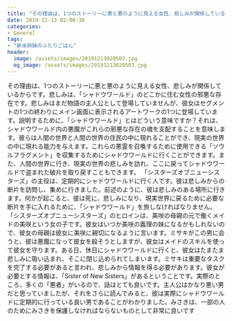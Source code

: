 ```yaml
---
title: "その理由は、1つのストーリーに悪と悪のように見える女性、悲しみが関係しているからです。"
date: 2019-12-13 02:08:30
categories:
- General
tags:
- "新米姉妹のふたりごはん"
header:
  image: /assets/images/20191213020503.jpg
  og_image: /assets/images/20191213020503.jpg
---
```


その理由は、1つのストーリーに悪と悪のように見える女性、悲しみが関係しているからです。悲しみは、「シャドウワールド」のどこかに住む女性の邪悪な存在です。悲しみはまだ物語の主人公として登場していませんが、彼女はセグメントの1つの終わりにメイン画面に表示されるアートワークの1つに登場しています。説明するために、「シャドウワールド」とはどういう意味ですか？それは、シャドウワールド内の悪魔がこれらの邪悪な存在の魂を支配することを意味します。彼らは人間の世界と人間の世界の住民の中に現れることができ、現実の世界の中に現れる能力を与えます。これらの悪霊を召喚するために使用できる「ソウルフラグメント」を収集するためにシャドウワールドに行くことができます。また、人間の世界に行き、現実の世界の悲しみを訪れ、ここに戻ってシャドウワールドで盗まれた破片を取り戻すこともできます。 「シスターズオブニューシスターズ」の主役は、定期的にシャドウワールドに行く人です。彼は悲しみからの断片を訪問し、集めに行きました。前述のように、彼は悲しみのある場所に行きます。何かが起こると、彼は死に、悲しみになり、現実世界に戻るために必要な断片を手に入れるために、「シャドウワールド」を旅しなければなりません。 「シスターズオブニューシスターズ」のヒロインは、美咲の母親の元で働くメイドの美咲という女の子です。彼女はいつか美咲の義理の妹になるかもしれないので、彼女の母親は彼女に美咲に親切になるように言います。ミサキがこの男に会うと、彼は悪魔になって彼女を殺そうとしますが、彼女はメイドのスキルを使って彼女を守ります。ある日、休日にシャドウワールドに行くと、彼女はたまたま悲しみに吸い込まれ、そこに閉じ込められてしまいます。ミサキは重要なタスクを完了する必要があると言われ、悲しみから情報を得る必要があります。彼女が必要とする情報は、「Sister of New Sisters」があるということです。実際のところ、多くの「悪者」がいるので、話はとても良いです。主人公はかなり悪い男だと思っていましたが、それをさらに読んでみると、彼は実際にシャドウワールドに定期的に行っている良い男であることがわかりました。みさきは、一部の人のためにみさきを保護しなければならないものとして非常に良いです
